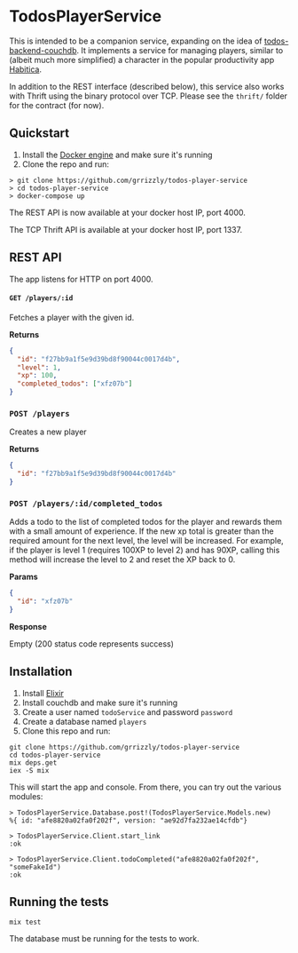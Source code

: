 # TodosPlayerService

This is intended to be a companion service, expanding on the idea of [todos-backend-couchdb](https://github.com/grrizzly/todos-backend-couchdb). It implements a  service for managing players, similar to (albeit much more simplified) a character in the popular productivity app [Habitica](https://habitica.com).

In addition to the REST interface (described below), this service also works with Thrift using the binary protocol over TCP. Please see the `thrift/` folder for the contract (for now).

## Quickstart

1. Install the [Docker engine](https://www.docker.com/) and make sure it's running
1. Clone the repo and run:
```shell
> git clone https://github.com/grrizzly/todos-player-service
> cd todos-player-service
> docker-compose up
```

The REST API is now available at your docker host IP, port 4000.

The TCP Thrift API is available at your docker host IP, port 1337.

## REST API

The app listens for HTTP on port 4000.

#### `GET /players/:id`

Fetches a player with the given id.

**Returns**
```json
{
  "id": "f27bb9a1f5e9d39bd8f90044c0017d4b",
  "level": 1,
  "xp": 100,
  "completed_todos": ["xfz07b"]
}
```

### `POST /players`

Creates a new player

**Returns**
```json
{
  "id": "f27bb9a1f5e9d39bd8f90044c0017d4b"
}
```

### `POST /players/:id/completed_todos`

Adds a todo to the list of completed todos for the player and rewards them with a small amount of experience. If the new xp total is greater than the required amount for the next level, the level will be increased. For example, if the player is level 1 (requires 100XP to level 2) and has 90XP, calling this method will increase the level to 2 and reset the XP back to 0.

**Params**
```json
{
  "id": "xfz07b"
}
```

**Response**

Empty (200 status code represents success)

## Installation

1. Install [Elixir](https://elixir-lang.org)
1. Install couchdb and make sure it's running
1. Create a user named `todoService` and password `password`
1. Create a database named `players`
1. Clone this repo and run:
```shell
git clone https://github.com/grrizzly/todos-player-service
cd todos-player-service
mix deps.get
iex -S mix
```

This will start the app and console. From there, you can try out the various modules:

```shell
> TodosPlayerService.Database.post!(TodosPlayerService.Models.new)
%{ id: "afe8820a02fa0f202f", version: "ae92d7fa232ae14cfdb"}

> TodosPlayerService.Client.start_link
:ok

> TodosPlayerService.Client.todoCompleted("afe8820a02fa0f202f", "someFakeId")
:ok
```

## Running the tests

```
mix test
```

The database must be running for the tests to work.
